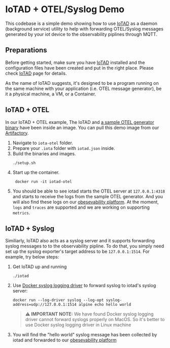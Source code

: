 # IoTAD + OTEL/Syslog Demo

This codebase is a simple demo showing how to use [IoTAD](https://developer.woven-city.toyota/docs/default/Component/iota-service/Tasks/iotad/) as a daemon (background service) utility to help with forwarding OTEL/Syslog messages generated by your iot device to the observability piplines through MQTT. 

## Preparations

Before getting started, make sure you have [IoTAD](https://developer.woven-city.toyota/docs/default/Component/iota-service/Tasks/iotad/) installed and the configuration files have been created and put in the right place. Please check [IoTAD](https://developer.woven-city.toyota/docs/default/Component/iota-service/Tasks/iotad/) page for details.

As the name of IoTAD suggests, it's designed to be a program running on the same machine with your application (i.e. OTEL message generator), be it a physical machine, a VM, or a Container. 

## IoTAD + OTEL

In our IoTAD + OTEL example, The IoTAD and [a sample OTEL generator binary](https://github.com/wp-wcm/city/tree/e5ec4bf8c32d566e7c140509f19d4563a283de82/ns/demo/otel-generator) have been inside an image. You can pull this demo image from our [Artifactory](https://artifactory-ha.tri-ad.tech/ui/repos/tree/General/docker/wcm-cityos/services/iotad-otel).

1. Navigate to `iota-otel` folder.
2. Prepare your `.iota` folder with `iotad.json` inside.
3. Build the binaries and images.
   ```shell
   ./setup.sh
   ```
4. Start up the container.
   ```shell
    docker run -it iotad-otel
   ```
5. You should be able to see iotad starts the OTEL server at `127.0.0.1:4318` and starts to receive the logs from the sample OTEL generator. And you will also find these logs on our [obesevability platform](https://observability.agora-lab.woven-planet.tech/grafana/d/569ef518df53e079e43c60b6f2fa95b00fd20b0b/log-collector-logs-per-tenant?orgId=1&refresh=5s). At the moment, `logs` and `traces` are supported and we are working on supporting `metrics`.
   
## IoTAD + Syslog

Similiarly, IoTAD also acts as a syslog server and it supports forwarding syslog messages to to the observability pipline. To do that, you simply need set up the syslog exporter's target address to be `127.0.0.1:1514`. For example, try below steps:
1. Get IoTAD up and running
   ```shell
   ./iotad
   ```
2. Use [Docker syslog logging driver](https://docs.docker.com/config/containers/logging/syslog/) to forward syslog to iotad's syslog server:
   ```shell
   docker run --log-driver syslog --log-opt syslog-address=udp://127.0.0.1:1514 alpine echo hello world
   ```
   > **⚠️ IMPORTANT NOTE:** We have found Docker syslog logging driver cannot forward syslogs properly on MacOS. So it's better to use Docker syslog logging driver in Linux machine
3. You will find the "hello world" syslog message has been collected by iotad and forwarded to our [obesevability platform](https://observability.agora-lab.woven-planet.tech/grafana/d/569ef518df53e079e43c60b6f2fa95b00fd20b0b/log-collector-logs-per-tenant?orgId=1&refresh=5s)

